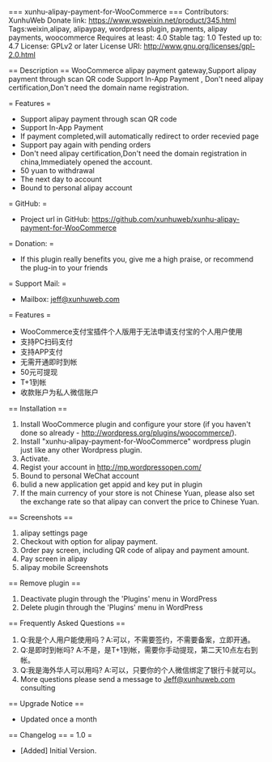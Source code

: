 === xunhu-alipay-payment-for-WooCommerce ===
Contributors: XunhuWeb
Donate link: https://www.wpweixin.net/product/345.html
Tags:weixin,alipay, alipaypay, wordpress plugin, payments, alipay payments, woocommerce
Requires at least: 4.0
Stable tag: 1.0
Tested up to: 4.7
License: GPLv2 or later
License URI: http://www.gnu.org/licenses/gpl-2.0.html


== Description ==
WooCommerce alipay payment gateway,Support alipay payment through scan QR code Support In-App Payment , Don't need alipay certification,Don't need the domain name registration.

= Features = 
* Support alipay payment through scan QR code
* Support In-App Payment 
* If payment completed,will automatically redirect to order recevied page
* Support pay again with pending orders
* Don't need alipay certification,Don't need the domain registration in china,Immediately opened the account.
* 50 yuan to withdrawal
* The next day to account
* Bound to personal alipay account


= GitHub: =
* Project url in GitHub: https://github.com/xunhuweb/xunhu-alipay-payment-for-WooCommerce

= Donation: =
* If this plugin really benefits you, give me a high praise, or recommend the plug-in to your friends


= Support Mail: =
* Mailbox: jeff@xunhuweb.com

= Features =
* WooCommerce支付宝插件个人版用于无法申请支付宝的个人用户使用
* 支持PC扫码支付
* 支持APP支付
* 无需开通即时到帐
* 50元可提现
* T+1到帐
* 收款账户为私人微信账户



== Installation ==
1. Install WooCommerce plugin and configure your store (if you haven't done so already - http://wordpress.org/plugins/woocommerce/).
2. Install "xunhu-alipay-payment-for-WooCommerce" wordpress plugin just like any other Wordpress plugin.
3. Activate.
4. Regist your account in http://mp.wordpressopen.com/ 
5. Bound to personal WeChat account
6. bulid a new application get appid and key put in plugin 
7. If the main currency of your store is not Chinese Yuan, please also set the exchange rate so that alipay can convert the price to Chinese Yuan.


== Screenshots  ==
1. alipay settings page
2. Checkout with option for alipay payment.
3. Order pay screen, including QR code of alipay  and payment amount.
4. Pay screen in alipay
5. alipay mobile Screenshots




== Remove plugin ==
1. Deactivate plugin through the 'Plugins' menu in WordPress
2. Delete plugin through the 'Plugins' menu in WordPress


== Frequently Asked Questions ==
1. Q:我是个人用户能使用吗？A:可以，不需要签约，不需要备案，立即开通。
2. Q:是即时到帐吗? A:不是，是T+1到帐，需要你手动提现，第二天10点左右到帐。
3. Q:我是海外华人可以用吗? A:可以，只要你的个人微信绑定了银行卡就可以。
4. More questions please send a message to Jeff@xunhuweb.com consulting


== Upgrade Notice == 
* Updated once a month

== Changelog ==
= 1.0 =
* [Added] Initial Version.



